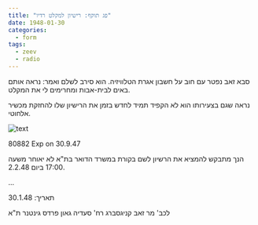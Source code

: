```yaml
---
title: "פג תוקף: רישיון למקלט רדיו"
date: 1948-01-30
categories:
  - form
tags:
  - zeev
  - radio
---
```


סבא זאב נפטר עם חוב על חשבון אגרת הטלוויזיה.
הוא סירב לשלם ואמר: נראה אותם באים לבית-אבות ומחרימים לי את המקלט.

נראה שגם בצעירותו הוא לא הקפיד תמיד לחדש בזמן
את הרישיון שלו להחזקת מכשיר אלחוטי.

![text](/pupko-papers/assets/images/1948-01-30-radio-licence.jpg)

80882 Exp on 30.9.47


הנך מתבקש להמציא את הרשיון לשם בקורת במשרד הדואר בת"א לא יאוחר משעה 17:00
ביום 2.2.48.

...

תאריך: 30.1.48

לכב'
מר זאב קניגסברג רח' סעדיה גאון פרדס גינטנר ת"א
